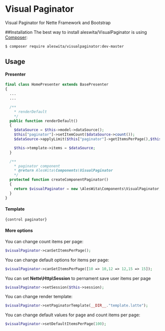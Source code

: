 # Visual Paginator
Visual Paginator for Nette Framework and Bootstrap

##Installation
The best way to install aleswita/VisualPaginator is using [Composer](http://getcomposer.org/):
```sh
$ composer require aleswita/visualpaginator:dev-master
```

## Usage
#### Presenter
```php
final class HomePresenter extends BasePresenter
{
  ...
  ...

  /**
    * renderDefault
    */
  public function renderDefault()
  {
    $dataSource = $this->model->dataSource();
    $this["paginator"]->setItemCount($dataSource->count());
    $dataSource->applyLimit($this["paginator"]->getItemsPerPage(),$this["paginator"]->getOffset());

    $this->template->items = $dataSource;
  }

  /**
    * paginator component
    * @return AlesWita\Components\VisualPaginator
    */
  protected function createComponentPaginator()
  {
    return $visualPaginator = new \AlesWita\Components\VisualPaginator;
  }
}
```
#### Template
```html
{control paginator}
```


#### More options
You can change count items per page:
```php
$visualPaginator->canSetItemsPerPage();
```

You can change default options for items per page:
```php
$visualPaginator->canSetItemsPerPage([10 => 10,12 => 12,15 => 15]);
```

You can set **Nette\Http\Session** to pernament save user items per page
```php    
$visualPaginator->setSession($this->session);
```

You can change render template:
```php
$visualPaginator->setPaginatorTemplate(__DIR__."template.latte");
```

You can change default values for page and count items per page:
```php
$visualPaginator->setDefaultItemsPerPage(100);
```
